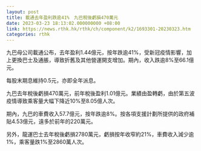```yaml
---
layout: post
title: 載通去年盈利跌逾41%　九巴稅後虧損470萬元
date: 2023-03-23 18:13:02.000000000 +08:00
link: https://news.rthk.hk/rthk/ch/component/k2/1693301-20230323.htm
categories: rthk
---
```


九巴母公司載通公布，去年盈利1.44億元，按年跌逾41%，受新冠疫情影響，加上更換巴士及通脹，導致折舊及其他營運開支增加。期內，收入跌逾8%至66.1億元。

每股末期息維持0.5元，亦即全年派息。

九巴去年稅後虧損470萬元，前年稅後盈利1.01億元。業績由盈轉虧，由於第五波疫情導致乘客量大幅下降近10%至8.05億人次。

期內，九巴的車費收入57.7億元，按年跌逾8%。按各項支援計劃所提供的政府補貼4.53億元，遠多於前年的220萬元。

另外，龍運巴士去年稅後虧損2780萬元，虧損按年收窄約21%，車費收入減少逾1%，乘客量跌1%至2860萬人次。
